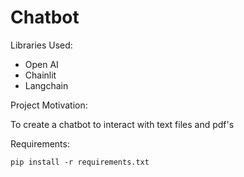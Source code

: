 # Chatbot
Libraries Used:

- Open AI
- Chainlit
- Langchain

Project Motivation:

To create a chatbot to interact with text files and pdf's

Requirements:

```pip install -r requirements.txt```


